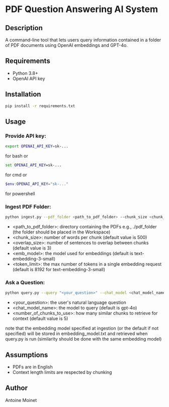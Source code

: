 # PDF Question Answering AI System

## Description
A command-line tool that lets users query information contained in a folder of PDF documents using OpenAI embeddings and GPT-4o.

## Requirements
- Python 3.8+
- OpenAI API key

## Installation
```bash
pip install -r requirements.txt
```

## Usage
### Provide API key:
```bash
export OPENAI_API_KEY=sk-...
```
for bash or
```cmd
set OPENAI_API_KEY=sk-...
```
for cmd or
```powershell
$env:OPENAI_API_KEY="sk-..."
```
for powershell

### Ingest PDF Folder:
```bash
python ingest.py --pdf_folder <path_to_pdf_folder> --chunk_size <chunk_size> --chunk_overlap <overlap_size> --embedding_model <emb_model> --token_limit <token_limit>
```

- <path_to_pdf_folder>: directory containing the PDFs e.g., ./pdf_folder (the folder should be placed in the Workspace)
- <chunk_size>: number of words per chunk (default value is 500)
- <overlap_size>: number of sentences to overlap between chunks (default value is 3)
- <emb_model>: the model used for embeddings (default is text-embedding-3-small)
- <token_limit>: the max number of tokens in a single embedding request (default is 8192 for text-embedding-3-small)


### Ask a Question:
```bash
python query.py --query "<your_question>" --chat_model <chat_model_name> --top_k <number_of_chunks_to_use>
```

- <your_question>: the user's natural language question
- <chat_model_name>: the model to query (default is gpt-4o)
- <number_of_chunks_to_use>: how many similar chunks to retrieve for context (default value is 5)

note that the embedding model specified at ingestion (or the default if not specified) will be stored in embedding_model.txt and retrieved when query.py is run (similarity should be done with the same embedding model)


## Assumptions
- PDFs are in English
- Context length limits are respected by chunking


## Author
Antoine Moinet

